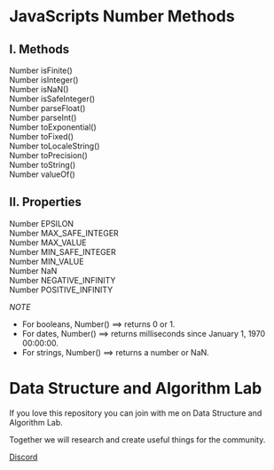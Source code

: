 # JavaScripts Number Methods
## I. Methods
Number isFinite() \
Number isInteger() \
Number isNaN() \
Number isSafeInteger() \
Number parseFloat() \
Number parseInt() \
Number toExponential() \
Number toFixed() \
Number toLocaleString() \
Number toPrecision() \
Number toString() \
Number valueOf()

## II. Properties
Number EPSILON \
Number MAX_SAFE_INTEGER \
Number MAX_VALUE \
Number MIN_SAFE_INTEGER \
Number MIN_VALUE \
Number NaN \
Number NEGATIVE_INFINITY \
Number POSITIVE_INFINITY

*NOTE*
- For booleans, Number() ==> returns 0 or 1.
- For dates, Number() ==> returns milliseconds since January 1, 1970 00:00:00.
- For strings, Number() ==> returns a number or NaN. 

# Data Structure and Algorithm Lab
If you love this repository you can join with me on Data Structure and Algorithm Lab.

Together we will research and create useful things for the community.

[Discord](https://discord.gg/N8CrS3Ccsp)